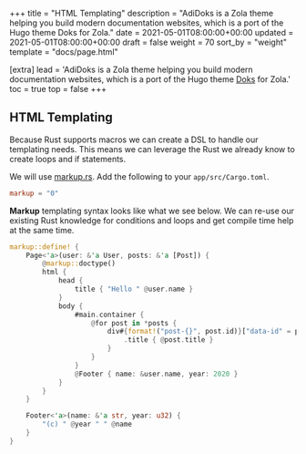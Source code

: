 +++
title = "HTML Templating"
description = "AdiDoks is a Zola theme helping you build modern documentation websites, which is a port of the Hugo theme Doks for Zola."
date = 2021-05-01T08:00:00+00:00
updated = 2021-05-01T08:00:00+00:00
draft = false
weight = 70
sort_by = "weight"
template = "docs/page.html"

[extra]
lead = 'AdiDoks is a Zola theme helping you build modern documentation websites, which is a port of the Hugo theme <a href="https://github.com/h-enk/doks">Doks</a> for Zola.'
toc = true
top = false
+++

## HTML Templating

Because Rust supports macros we can create a DSL to handle our templating needs. This means we can leverage the Rust we already know to create loops and if statements.

We will use [markup.rs](https://github.com/utkarshkukreti/markup.rs). Add the following to your `app/src/Cargo.toml`.

```toml
markup = "0"
```

**Markup** templating syntax looks like what we see below. We can re-use our existing Rust knowledge for conditions and loops and get compile time help at the same time.

```rust
markup::define! {
    Page<'a>(user: &'a User, posts: &'a [Post]) {
        @markup::doctype()
        html {
            head {
                title { "Hello " @user.name }
            }
            body {
                #main.container {
                    @for post in *posts {
                        div#{format!("post-{}", post.id)}["data-id" = post.id] {
                            .title { @post.title }
                        }
                    }
                }
                @Footer { name: &user.name, year: 2020 }
            }
        }
    }

    Footer<'a>(name: &'a str, year: u32) {
        "(c) " @year " " @name
    }
}
```
